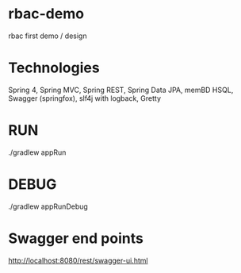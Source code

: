 # rbac-demo
rbac first demo / design

# Technologies
Spring 4, Spring MVC, Spring REST, Spring Data JPA, memBD HSQL, Swagger (springfox), slf4j with logback, Gretty

# RUN 
./gradlew appRun

# DEBUG 
./gradlew appRunDebug

# Swagger end points
[http://localhost:8080/rest/swagger-ui.html](http://localhost:8080/rest/swagger-ui.html)


